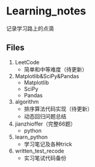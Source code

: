 Learning_notes
====
记录学习路上的点滴

Files
----
1. LeetCode<br>
    * 简单和中等难度（待更新）
2. Matplotlib&SciPy&Pandas<br>
    * Matplotlib
    * SciPy
    * Pandas
3. algorithm<br>
    * 排序算法代码实现（待更新）
    * 动态回归问题总结
4. jianzhioffer（完整66题）<br>
    * python
5. learn_python<br>
    * 学习笔记及各种trick
6. written_test_recode<br>
    * 实习笔试代码备份
